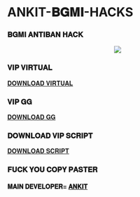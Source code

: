 # ANKIT-𝐁𝐆𝐌𝐈-HACKS
### 𝐁𝐆𝐌𝐈 𝐀𝐍𝐓𝐈𝐁𝐀𝐍 𝐇𝐀𝐂𝐊


<p align="center"><a href="https://t.me/ankitserver"><img src="https://telegra.ph/file/3c2b85014dbef42e32820.jpg"></a></p>




### 𝐕𝐈𝐏 𝐕𝐈𝐑𝐓𝐔𝐀𝐋

[𝐃𝐎𝐖𝐍𝐋𝐎𝐀𝐃 𝐕𝐈𝐑𝐓𝐔𝐀𝐋](https://github.com/xdpapa28/ANKIT-BGMI-HACK/blob/main/VIRTUAL%20ALL%20VERSION%20SUPPORT/A%C9%B4%E1%B4%8B%C9%AA%E1%B4%9B%20V%C9%AA%E1%B4%98%20V%C9%AA%CA%80%E1%B4%9B%E1%B4%9C%E1%B4%80%CA%9F_19.1.9.apk)


### 𝐕𝐈𝐏 𝐆𝐆

[𝐃𝐎𝐖𝐍𝐋𝐎𝐀𝐃 𝐆𝐆](https://github.com/xdpapa28/ANKIT-BGMI-HACK/blob/main/ANKIT%20VIP%20GG/%F0%9D%90%80%F0%9D%90%8D%F0%9D%90%8A%F0%9D%90%88%F0%9D%90%93%20%F0%9D%90%86%F0%9D%90%86_ANKIT%20GG.apk)



### 𝐃𝐎𝐖𝐍𝐋𝐎𝐀𝐃 𝐕𝐈𝐏 𝐒𝐂𝐑𝐈𝐏𝐓

[𝐃𝐎𝐖𝐍𝐋𝐎𝐀𝐃 𝐒𝐂𝐑𝐈𝐏𝐓](https://replit.com/@AdityaHalder/StringSession)



### 𝐅𝐔𝐂𝐊 𝐘𝐎𝐔 𝐂𝐎𝐏𝐘 𝐏𝐀𝐒𝐓𝐄𝐑 

#### 𝐌𝐀𝐈𝐍 𝐃𝐄𝐕𝐄𝐋𝐎𝐏𝐄𝐑= [𝐀𝐍𝐊𝐈𝐓](https://t.me/xed_life)
